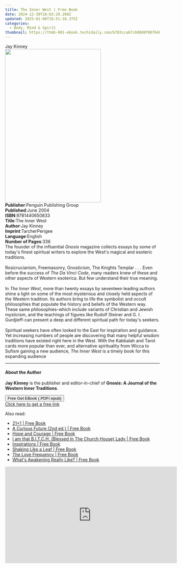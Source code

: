 ```yaml
---
title: The Inner West | Free Book
date: 2024-12-30T16:03:29.260Z
updated: 2025-01-06T16:51:18.375Z
categories:
  - Body, Mind & Spirit
thumbnail: https://thmb-001-ebook.techidaily.com/b783cca67c8d0d0f8076400c6652ef403a5d6466cc018899f3d012d093ab21ed.jpg
---
```

<main id="book-container">
  <div class="flex flex-col">
    <div class="book-brief flex-1 py-6 px-4 sm:p-6 md:py-10 md:px-8">
      <!-- brief-->
      <div class="book-brief-main">Jay Kinney</div>
    </div>
    <div
      class="book-meta-info flex-1 grid gap-4 col-start-1 col-end-3 row-start-1 sm:mb-6 sm:grid-cols-4 lg:gap-6 lg:col-start-2 lg:row-end-6 lg:row-span-6 lg:mb-0"
    >
      <div
        class="book-meta-info-left place-content-center mt-4 p-4 text-sm leading-6 col-start-2 col-span-2 dark:text-slate-400"
      >
        <img
          class="w-full h-500 object-cover rounded-lg sm:h-255 sm:col-span-2 lg:col-span-full"
          src="https://img-001-ebook.techidaily.com/124cee224821c7c25f808d9ebe323821f8c50331fd4cdb27d7824d5131d03c8c.jpg"
          alt=""
          width="312"
          height="500"
        />
      </div>
      <div
        class="book-meta-info-right mt-2 col-start-1 row-start-2 col-span-3 self-center"
      >
        <!-- meta data  -->
        <div class="flex flex-col px-4 md:px-8">
          <div class="flex-1">
            <strong>Publisher</strong>:<span class="px-2"
              >Penguin Publishing Group</span
            >
          </div>
          <div class="flex-1">
            <strong>Published</strong>:<span class="px-2">June 2004</span>
          </div>
          <div class="flex-1">
            <strong>ISBN</strong>:<span class="px-2">9781440650833</span>
          </div>
          <div class="flex-1">
            <strong>Title</strong>:<span class="px-2">The Inner West</span>
          </div>
          <div class="flex-1">
            <strong>Author</strong>:<span class="px-2">Jay Kinney</span>
          </div>
          <div class="flex-1">
            <strong>Imprint</strong>:<span class="px-2">TarcherPerigee</span>
          </div>
          <div class="flex-1">
            <strong>Language</strong>:<span class="px-2">English</span>
          </div>
          <div class="flex-1">
            <strong>Number of Pages</strong>:<span class="px-2">336</span>
          </div>
        </div>
      </div>
    </div>
    <div class="book-description flex-1 py-6 px-4 sm:p-6 md:py-10 md:px-8">
      <div class="book-description-main">
        <div accordion-content="" id="description">
          The founder of the influential <i>Gnosis</i> magazine collects essays
          by some of today's finest spiritual writers to explore the West's
          magical and esoteric traditions. <br /><br />
          Rosicrucianism, Freemasonry, Gnosticism, The Knights Templar . . .
          Even before the success of <i>The Da Vinci Code</i>, many readers knew
          of these and other aspects of Western esoterica. But few understand
          their true meaning. <br /><br />
          In <i>The Inner West</i>, more than twenty essays by seventeen leading
          authors shine a light on some of the most mysterious and closely held
          aspects of the Western tradition. Its authors bring to life the
          symbolist and occult philosophies that populate the history and
          beliefs of the Western way. These same philosophies-which include
          variants of Christian and Jewish mysticism, and the teachings of
          figures like Rudolf Steiner and G. I. Gurdjieff-can present a deep and
          different spiritual path for today's seekers. <br /><br />
          Spiritual seekers have often looked to the East for inspiration and
          guidance. Yet increasing numbers of people are discovering that many
          helpful wisdom traditions have existed right here in the West. With
          the Kabbalah and Tarot cards more popular than ever, and alternative
          spirituality from Wicca to Sufism gaining a new audience,
          <i>The Inner West</i> is a timely book for this expanding audience
        </div>
        <div class="accordion-fader"></div>
      </div>
    </div>
    <div class="book-excerpts flex-1 py-6 px-4 sm:p-6 md:py-10 md:px-8">
      <!-- excerpts-->
      <div class="book-excerpts-main">
        <hr />
        <h4 class="placeholder placeholder-heading">
          <span>About the Author</span>
        </h4>
        <p>
          <b>Jay Kinney</b> is the publisher and editor-in-chief of
          <b>Gnosis: A Journal of the Western Inner Traditions</b>.
        </p>
      </div>
    </div>
    <div
      class="book-about-author flex-1 py-6 px-4 sm:p-6 md:py-10 md:px-8"
    ></div>
    <div class="book-free-get flex-1 py-6 px-4 sm:p-6 md:py-10 md:px-8">
      <button
        id="btn-free-get"
        class="bg-blue-500 hover:bg-blue-700 text-white font-bold py-2 px-4 rounded"
      >
        Free Get EBook (.PDF/.epub)
      </button>
      <div id="countdown-display" class="px-2 text-lg mt-2"></div>
      <a
        id="free-link"
        class="hidden bg-blue-500 hover:bg-blue-700 text-white font-bold py-2 px-4 rounded"
        href="https://www.ebooks.com/en-us/book/360655/the-inner-west/jay-kinney/"
        target="_blank"
        >Click here to get a free link</a
      >
    </div>
    <script>
      let countdownTime = 0;
      let countdownInterval = null;
      document
        .getElementById('btn-free-get')
        .addEventListener('click', startCountdown);
      function startCountdown() {
        countdownTime = new Date().getTime() + 60000 * 3;
        countdownInterval = setInterval(updateCountdown, 1000);
        document.getElementById('btn-free-get').disabled = true;
        document
          .getElementById('btn-free-get')
          .classList.add('bg-gray-500', 'cursor-not-allowed');
      }
      function updateCountdown() {
        let currentTime = new Date().getTime();
        let timeLeft = countdownTime - currentTime;
        let secondsLeft = Math.floor(timeLeft / 1000);
        document.getElementById('countdown-display').innerHTML =
          `Remaining time: ${secondsLeft} seconds.`;
        if (secondsLeft <= 0) {
          clearInterval(countdownInterval);
          document.getElementById('btn-free-get').classList.add('hidden');
          document.getElementById('free-link').classList.remove('hidden');
          document.getElementById('countdown-display').innerHTML = '';
        }
      }
    </script>
  </div>
</main>

<ins class="adsbygoogle"
      style="display:block"
      data-ad-client="ca-pub-7571918770474297"
      data-ad-slot="8358498916"
      data-ad-format="auto"
      data-full-width-responsive="true"></ins>
    

<span class="atpl-alsoreadstyle">Also read:</span>
<div><ul>
<li><a href="https://novels-ebooks.techidaily.com/210284790-9788792633804-211/"><u>21+1 | Free Book</u></a></li>
<li><a href="https://novels-ebooks.techidaily.com/210285248-9781087947334-a-curious-future-2nd-ed/"><u>A Curious Future (2nd ed.) | Free Book</u></a></li>
<li><a href="https://novels-ebooks.techidaily.com/210285691-9781098078287-hope-and-courage/"><u>Hope and Courage | Free Book</u></a></li>
<li><a href="https://novels-ebooks.techidaily.com/210284776-9781641149167-i-am-that-bitch-blessed-in-the-church-house-lady/"><u>I am that B.I.T.C.H. (Blessed In The Church House) Lady | Free Book</u></a></li>
<li><a href="https://novels-ebooks.techidaily.com/210285668-9781098071219-inspirations/"><u>Inspirations | Free Book</u></a></li>
<li><a href="https://novels-ebooks.techidaily.com/210285483-9781098079086-shaking-like-a-leaf/"><u>Shaking Like a Leaf | Free Book</u></a></li>
<li><a href="https://novels-ebooks.techidaily.com/210285396-9781736884409-the-love-frequency/"><u>The Love Frequency | Free Book</u></a></li>
<li><a href="https://novels-ebooks.techidaily.com/210285395-9780648078739-whats-awakening-really-like/"><u>What's Awakening Really Like? | Free Book</u></a></li>
</ul></div>

<!-- affiliate ads begin -->
<iframe width="560" height="315" src="https://www.youtube.com/embed/B2MlLvGxMwI?si=q_blGjXyJrGtzT8d" title="YouTube video player" frameborder="0" allow="accelerometer; autoplay; clipboard-write; encrypted-media; gyroscope; picture-in-picture; web-share" referrerpolicy="strict-origin-when-cross-origin" allowfullscreen></iframe>
<!-- affiliate ads end -->

